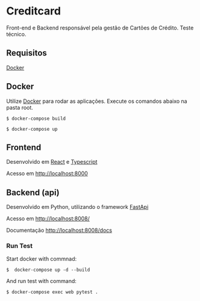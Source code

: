 # Creditcard

Front-end e Backend responsável pela gestão de Cartões de Crédito. Teste técnico.

## Requisitos
[Docker](https://www.docker.com/get-started/)

## Docker

Utilize [Docker](https://www.docker.com/get-started/) para rodar as aplicações. Execute os comandos abaixo na pasta root.

`$ docker-compose build`

`$ docker-compose up`

## Frontend

Desenvolvido em [React](https://www.typescriptlang.org/pt/docs/handbook/react.html) e [Typescript](https://www.typescriptlang.org/)

Acesso em [http://localhost:8000](http://localhost:8000)


## Backend (api)

Desenvolvido em Python, utilizando o framework [FastApi](https://fastapi.tiangolo.com/)

Acesso em [http://localhost:8008/](http://localhost:8008/)

Documentação [http://localhost:8008/docs](http://localhost:8008/docs)

### Run Test

Start docker with commnad:

`$  docker-compose up -d --build`

And run test with command:

`$ docker-compose exec web pytest .`
